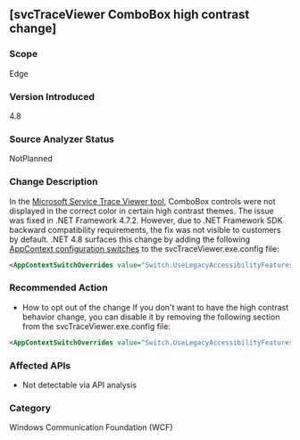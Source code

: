 ## [svcTraceViewer ComboBox high contrast change]

### Scope
Edge

### Version Introduced
4.8
### Source Analyzer Status
NotPlanned

### Change Description
In the [Microsoft Service Trace Viewer tool](~/docs/framework/wcf/service-trace-viewer-tool-svctraceviewer-exe.md), ComboBox controls were not displayed in the correct color in certain high contrast themes. The issue was fixed in .NET Framework 4.7.2. However, due to .NET Framework SDK backward compatibility requirements, the fix was not visible to customers by default. .NET 4.8 surfaces this change by adding the following [AppContext configuration switches](~/docs/framework/configure-apps/file-schema/runtime/appcontextswitchoverrides-element.md) to the svcTraceViewer.exe.config file:
```xml
<AppContextSwitchOverrides value="Switch.UseLegacyAccessibilityFeatures=false;Switch.UseLegacyAccessibilityFeatures.2=false" />
```

### Recommended Action
   - How to opt out of the change
  If you don't want to have the high contrast behavior change, you can disable it by removing the following section from the svcTraceViewer.exe.config file:
```xml
<AppContextSwitchOverrides value="Switch.UseLegacyAccessibilityFeatures=false;Switch.UseLegacyAccessibilityFeatures.2=false" />
```

### Affected APIs
* Not detectable via API analysis

### Category
Windows Communication Foundation (WCF)
<!--
    ### Original Bug
    Bug link goes here
-->


